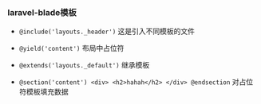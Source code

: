 ### laravel-blade模板

* `@include('layouts._header')` 这是引入不同模板的文件

* `@yield('content')` 布局中占位符

* `@extends('layouts._default')` 继承模板

* `@section('content') <div> <h2>hahah</h2> </div> @endsection` 对占位符模板填充数据 


